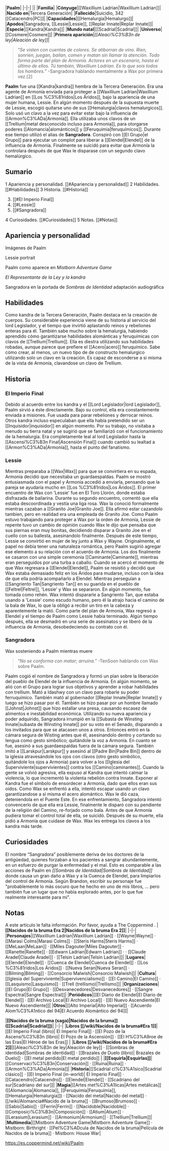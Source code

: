 

|**Paalm**|
|-|-|
||
|**Familia**|
|**Cónyuge**|[[Waxillium Ladrian\|Waxillium Ladrian]]|
|**Nacido en**|Tercera Generación|
|**Fallecido**|Suicidio, 342 [[Catacendro\|PC]]|
|**Capacidades**|[[Hemalurgia\|Hemalurgo]]|
|**Apodos**|Sangradora, [[Lessie\|Lessie]], [[Replar Innate\|Replar Innate]]|
|**Especie**|[[Kandra\|Kandra]]|
|**Mundo natal**|[[Scadrial\|Scadrial]]|
|**Universo**|[[Cosmere\|Cosmere]]|
|**Primera aparición**|*[[Aleaci%C3%B3n de ley\|Aleación de ley]]*|

>“*Se visten con cuentas de colores. Se atiborran de vino. Ríen, sonríen, juegan, bailan, comen y matan sin llamar la atención. Todo forma parte del plan de Armonía. Actores en un escenario, hasta el último de ellos. Tú también, Waxillium Ladrian. Es lo que sois todos los hombres.*”
\-Sangradora hablando mentalmente a Wax por primera vez.[2]


**Paalm** fue una [[Kandra\|kandra]] hembra de la Tercera Generación. Era una agente de Armonía enviada para proteger a [[Waxillium Ladrian\|Waxillium Ladrian]] en [[Los %C3%81ridos\|Los Áridos]], bajo la apariencia de una mujer humana, Lessie.
En algún momento después de la supuesta muerte de Lessie, escogió quitarse uno de sus [[Hemalurgia\|clavos hemalurgicos]]. Solo usó un clavo a la vez para evitar estar bajo la influencia de [[Armon%C3%ADa\|Armonía]]. Ella utilizaba unos clavos de un [[Trellium\|metal desconocido incluso para Armonia]], para otorgarse poderes [[Alomancia\|alománticos]] y [[Feruquimia\|feruquímicos]]. Durante ese tiempo utilizó el alias de **Sangradora**. Conspiró con [[El Grupo\|el Grupo]] para ejecutar un complot para liberar a [[Elendel\|Elendel]] de la influencia de Armonía.
Finalmente se suicidó para evitar que Armonía la controlara después de que Wax le disparase con un segundo clavo hemalúrgico.

## Sumario

1 Apariencia y personalidad. [[#Apariencia y personalidad]] 
2 Habilidades. [[#Habilidades]] 
3 Historia. [[#Historia]] 

3. [[#El Imperio Final]] 
3. [[#Lessie]] 
3. [[#Sangradora]] 


4 Curiosidades. [[#Curiosidades]] 
5 Notas. [[#Notas]] 


## Apariencia y personalidad

Imágenes de Paalm



 Lessie portrait





 Paalm como aparece en *Mistborn Adventure Game*





*El Representante de la Ley y la kandra*





 Sangradora en la portada de *Sombras de Identidad* adaptación audiográfica



## Habilidades
Como kandra de la Tercera Generación, Paalm destaca en la creación de cuerpos. Su considerable experiencia viene de su historia al servicio del lord Legislador, y el tiempo que invirtió aplastando reinos y rebeliones enteras para él. También sabe mucho sobre la hemalurgia, habiendo aprendido cómo garantizarse habilidades alománticas y feruquímicas con clavos de [[Trellium\|Trellium]]. Ella es diestra utilizando sus habilidades robadas, aunque parece que prefiere el [[Acero\|acero]] feruquímico. Sabe cómo crear, al menos, un nuevo tipo de de constructo hemalurgico utilizando solo un clavo en la creación. Es capaz de esconderse a si misma de la vista de Armonía, clavandose un clavo de Trellium.

## Historia
### El Imperio Final
Debido al acuerdo entre los kandra y el [[Lord Legislador\|lord Legislador]], Paalm sirvió a éste directamente. Bajo su control, ella era constantemente enviada a misiones. Fue usada para parar rebeliones y derrocar reinos. Otros kandra incluso especulaban que ella había pretendido ser un [[Inquisidor\|inquisidor]] en algún momento. Por su trabajo, no visitaba a menudo su tierra natal y se sugirió que se familiarizó con el funcionamiento de la hemalurgia. Era completamente leal al lord Legislador hasta la [[Ascensi%C3%B3n Final\|Ascensión Final]] cuando cambió su lealtad a [[Armon%C3%ADa\|Armonía]], hasta el punto del fanatismo.

### Lessie
Mientras preparaba a [[Wax\|Wax]] para que se convirtiera en su espada, Armonia decidió que necesitaba un guardaespaldas. Paalm se mostró entusiasmada con el papel y Armonia accedió a enviarla, pensando que la pareja se ayudaría mucho en [[Los %C3%81ridos\|Los Áridos]].
El primer encuentro de Wax con 'Lessie' fue en El Toro Llorón, donde estaba disfrazada de bailarina. Durante su segundo encuentro, comentó que ella estaba descoordinada y vestía una liga rosa. Wax la conoció formalmente mientras cazaban a [[Granito Joe\|Granito Joe]]. Ella afirmó estar cazandolo tambien, pero en realidad era una empleada de Granito Joe. Como Paalm estuvo trabajando para proteger a Wax por la orden de Armonía, Lessie de repente tuvo un cambio de opinión cuando Wax le dijo que pensaba que sus piernas eran muy bonitas, decidiendo disparar a Granito Joe en el cuello con su ballesta, asesinandolo finalmente. Después de este tiempo, Lessie se convirtió en mujer de ley junto a Wax y Wayne. Originalmente, el papel no debía tener una naturaleza romántica, pero Paalm sugirió agregar ese elemento a su relación con el acuerdo de Armonia. Los dos finalmente se casaron con una simple ceremonia [[Caminante\|Caminante]], mientras eran perseguidos por una turba a caballo.
Cuando se acercó el momento de que Wax regresara a [[Elendel\|Elendel]], Paalm se resistió y decidió que Wax estaba demasiado feliz en los Áridos para mudarse, incluso con la idea de que ella podría acompañarlo a Elendel. Mientras perseguían a [[Sangriento Tan\|Sangriento Tan]] en su guarida en el pueblo de [[Feltrel\|Feltrel]], 'Lessie' y Wax se separaron. En algún momento, fue tomada como rehén. Wax intentó dispararle a Sangriento Tan, que estaba usando a 'Lessie' como escudo humano, pero él la atrajo hacia el camino de la bala de Wax, lo que la obligó a recibir un tiro en la cabeza y aparentemente la mató. Como parte del plan de Armonia, Wax regresó a Elendel y el tiempo de Paalm como Lessie había terminado. Algún tiempo después, ella se desmadró en una serie de asesinatos y se liberó de la influencia de Armonia, desobedeciendo su contrato con él.

### Sangradora
  Wax sosteniendo a Paalm mientras muere
>“*No se conforma con matar; arruina.*”
\-TenSoon hablando con Wax sobre Paalm.


Paalm cogió el nombre de Sangradora y formó un plan sobre la liberación del pueblo de Elendel de la influencia de Armonía. En algún momento, se alió con el Grupo para lograr sus objetivos y aprender a robar habilidades con trellium. Mató a Idashwy con un clavo para robarle su poder ferruquímico. También mató al gobernador [[Replar Innate\|Replar Innate]] y luego se hizo pasar por él. También se hizo pasar por un hombre llamado [[Johnst\|Johnst]] que hizo estallar una presa, causando escasez de alimentos e inestabilidad económica.
Utilizando su nueva apariencia y poder adquirido, Sangradora irrumpió en la [[Subasta de Winsting Innate\|subasta de Winsting Innate]] por su voto en el Senado, disparando a los invitados para que se atacasen unos a otros. Entonces entró en la cámara segura de Wisting antes que él, asesinandolo dentro y cortando su lengua como gesto simbólico; quitándole la voz a Armonía. En cuanto se fue, asesinó a sus guardaespaldas fuera de la cámara segura.
También imitó a [[Larskpur\|Larskpur]] y asesinó al [[Padre Bin\|Padre Bin]] dentro de la iglesia atravesándole los ojos con clavos (otro gesto simbólico, quitándole los ojos a Armonia) para volver a los [[Iglesia del Superviviente\|supervivientes]] contra los [[Camino\|caminantes]]. Cuando la gente se volvió agresiva, ella expuso al Kandra que intentó calmar la violencia, lo que incrementó la violenta rebelión contra Innate. Exponer al Kandra fue el símbolo de ensordecer a Armonía, dado que ellos eran sus oídos.
Como Wax se enfrentó a ella, intentó escapar usando un clavo garantizandose a sí misma el acero alomántico. Wax le dió caza, deteniendola en el Puente Este. En ese enfrentamiento, Sangradora intentó convencerlo de que ella era Lessie, finalmente le disparó con su pendiente de la religión del Camino, re-forjado como bala. Antes de que Armonía pudiera tomar el control total de ella, se suicidó. Después de su muerte, ella pidió a Armonía que cuidase de Wax.
Wax les entrega los clavos a los kandra más tarde.

## Curiosidades
El nombre “Sangradora” posiblemente deriva de los doctores de la antigüedad, quienes forzaban a los pacientes a sangrar abundantemente, en un esfuerzo de purgar la enfermedad y el mal. Esto es comparable a las acciones de Paalm en *[[Sombras de Identidad\|Sombras de Identidad]]* donde causa un gran daño a Wax y a la Cuenca de Elendel, para limpiarlos del control de Armonía.
Según Brandon, escribir su personaje fue "probablemente lo más oscuro que he hecho en uno de mis libros, ... pero también fue un lugar que no había explorado antes, por lo que fue realmente interesante para mí".
## Notas

A este artículo le falta información. Por favor, ayuda a The Coppermind .
|**[[Nacidos de la bruma Era 2\|Nacidos de la bruma Era 2]]**|
|-|-|
|**Personajes**|[[Waxillium Ladrian\|Waxillium Ladrian]] · [[Wayne\|Wayne]] · [[Marasi Colms\|Marasi Colms]] · [[Steris Harms\|Steris Harms]] · [[MeLaan\|MeLaan]] · [[Miles Dagouter\|Miles Dagouter]] · [[Ranette\|Ranette]] · [[Edwarn Ladrian\|Edwarn Ladrian]] ·  · [[Claude Aradel\|Claude Aradel]] · [[Telsin Ladrian\|Telsin Ladrian]]|
|**Lugares**|[[Elendel\|Elendel]] · [[Cuenca de Elendel\|Cuenca de Elendel]] · [[Los %C3%81ridos\|Los Áridos]] · [[Nueva Seran\|Nueva Seran]] · [[Bilming\|Bilming]] · [[Consorcio Malwish\|Consorcio Malwish]]|
|**Cultura**|[[Iglesia del Superviviente\|Supervivencialismo]] · [[El Camino\|El Camino]] · [[Lasquismo\|Lasquismo]] · [[Trell (trellismo)\|Trellismo]]|
|**Organizaciones**|[[El Grupo\|El Grupo]] · [[Desvanecedores\|Desvanecedores]] · [[Sangre Espectral\|Sangre Espectral]]|
|**Periódicos**|[[El Diario de Elendel\|El Diario de Elendel]] · [[El Archivo Local\|El Archivo Local]] · [[El Nuevo Ascendiente\|El Nuevo Ascendiente]]|
|**Otros**|[[Alto Imperial\|Alto Imperial]] · [[Acuerdo Alom%C3%A1ntico del 94\|El Acuerdo Alomántico del 94]]|

|**[[Nacidos de la bruma (saga)\|Nacidos de la bruma]] ([[Scadrial\|Scadrial]])**|
|-|-|
|**Libros [[/wiki/Nacidos de la bruma#Era 1]]**|[[El Imperio Final (libro)\| El Imperio Final]] · [[El Pozo de la Ascensi%C3%B3n (libro)\| El Pozo de la Ascensión]] · [[El H%C3%A9roe de las Eras\|El Héroe de las Eras]] |
|**Libros [[/wiki/Nacidos de la bruma#Era 2]]**|[[Aleaci%C3%B3n de ley\|Aleación de ley]] · [[Sombras de identidad\|Sombras de identidad]] · [[Brazales de Duelo (libro)\| Brazales de Duelo]] · [[El metal perdido\|El metal perdido]]  |
|**[[Esquirla\|Esquirlas]]**|[[Conservaci%C3%B3n\|Conservación]] · [[Ruina\|Ruina]] · [[Armon%C3%ADa\|Armonía]]|
|**Historia**|[[Scadrial cl%C3%A1sico\|Scadrial clásico]] · [[El Imperio Final (in-world)\| El Imperio Final]] · [[Catacendro\|Catacendro]] · [[Elendel\|Elendel]] · [[Scadriano del sur\|Scadriano del sur]]|
|**Magia**|[[Artes met%C3%A1licas\|Artes metálicas]] ([[Alomancia\|Alomancia]], [[Feruquimia\|Feruquimia]], [[Hemalurgia\|Hemalurgia]]) · [[Nacido del metal\|Nacido del metal]] · [[/wiki/Alomancia#Nacido de la bruma]] · [[Brumoso\|Brumoso]] · [[Sabio\|Sabio]] · [[Ferrin\|Ferrin]] · [[Nacidoble\|Nacidoble]] · [[Composici%C3%B3n\|Composición]] · [[Atium\|Atium]] · [[Lerasium\|Lerasium]] · [[Armonium\|Armonium]] · [[Trellium\|Trellium]]|
|**Multimedia**|[[Mistborn Adventure Game\|Mistborn Adventure Game‎‎]] · Mistborn: Birthright · [[Pel%C3%ADcula de Nacidos de la bruma\|Película de Nacidos de la bruma]] · Mistborn: House War|



https://es.coppermind.net/wiki/Paalm